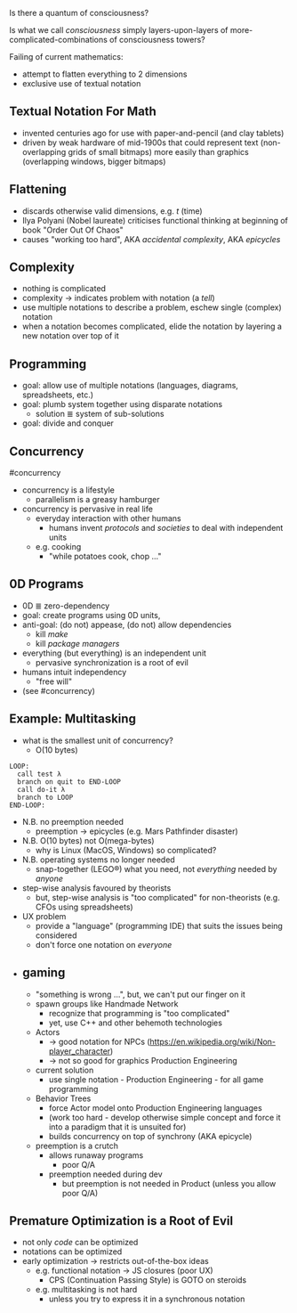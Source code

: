 Is there a quantum of consciousness?

Is what we call *consciousness* simply layers-upon-layers of more-complicated-combinations of consciousness towers?

Failing of current mathematics:
- attempt to flatten everything to 2 dimensions
- exclusive use of textual notation

## Textual Notation For Math
- invented centuries ago for use with paper-and-pencil (and clay tablets)
- driven by weak hardware of mid-1900s that could represent text (non-overlapping grids of small bitmaps) more easily than graphics (overlapping windows, bigger bitmaps)

## Flattening
- discards otherwise valid dimensions, e.g. *t* (time)
- Ilya Polyani (Nobel laureate) criticises functional thinking at beginning of book "Order Out Of Chaos"
- causes "working too hard", AKA *accidental complexity*, AKA *epicycles*

## Complexity
- nothing is complicated
- complexity -> indicates problem with notation (a *tell*)
- use multiple notations to describe a problem, eschew single (complex) notation
- when a notation becomes complicated, elide the notation by layering a new notation over top of it

## Programming
- goal: allow use of multiple notations (languages, diagrams, spreadsheets, etc.)
- goal: plumb system together using disparate notations
	- solution ≣ system of sub-solutions
- goal: divide and conquer

## Concurrency

#concurrency

- concurrency is a lifestyle
	- parallelism is a greasy hamburger
- concurrency is pervasive in real life
	- everyday interaction with other humans
		- humans invent *protocols* and *societies* to deal with independent units
	- e.g. cooking
		- "while potatoes cook, chop ..."

## 0D Programs

- 0D ≣ zero-dependency
- goal: create programs using 0D units,
- anti-goal: (do not) appease, (do not) allow dependencies
	- kill *make*
	- kill *package managers*
- everything (but everything) is an independent unit
	- pervasive synchronization is a root of evil
- humans intuit independency
	- "free will"
- (see #concurrency)

## Example: Multitasking
- what is the smallest unit of concurrency?
	-  O(10 bytes)
```
LOOP:
  call test λ
  branch on quit to END-LOOP
  call do-it λ
  branch to LOOP
END-LOOP:
```
- N.B. no preemption needed
	- preemption -> epicycles (e.g. Mars Pathfinder disaster)
- N.B. O(10 bytes) not O(mega-bytes)
	- why is Linux (MacOS, Windows) so complicated?
- N.B. operating systems no longer needed
	- snap-together (LEGO®) what you need, not *everything* needed by *anyone*
- step-wise analysis favoured by theorists
	- but, step-wise analysis is "too complicated" for non-theorists (e.g. CFOs using spreadsheets)
- UX problem
	- provide a "language" (programming IDE) that suits the issues being considered
	- don't force one notation on *everyone*
- gaming
	- 
	- "something is wrong ...", but, we can't put our finger on it
	- spawn groups like Handmade Network
		- recognize that programming is "too complicated"
		- yet, use C++ and other behemoth technologies
	- Actors 
		- -> good notation for NPCs (https://en.wikipedia.org/wiki/Non-player_character)
		- -> not so good for graphics Production Engineering
	- current solution
		- use single notation - Production Engineering - for all game programming
	- Behavior Trees
		- force Actor model onto Production Engineering languages
		- (work too hard - develop otherwise simple concept and force it into a paradigm that it is unsuited for)
		- builds concurrency on top of synchrony (AKA epicycle)
	- preemption is a crutch
		- allows runaway programs
			- poor Q/A
		- preemption needed during dev
			- but preemption is not needed in Product (unless you allow poor Q/A)

## Premature Optimization is a Root of Evil
- not only *code* can be optimized
- notations can be optimized
- early optimization -> restricts out-of-the-box ideas
	- e.g. functional notation -> JS closures (poor UX)
		- CPS (Continuation Passing Style) is GOTO on steroids
	- e.g. multitasking is not hard
		- unless you try to express it in a synchronous notation
